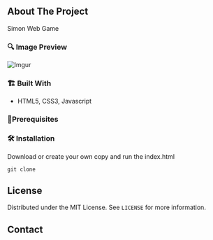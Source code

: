 
## About The Project

Simon Web Game

### 🔍 Image Preview

![Imgur](https://i.imgur.com/c4hh5cl.png)

### 🏗️ Built With

- HTML5, CSS3, Javascript

<!-- GETTING STARTED -->

### 📝️Prerequisites

### 🛠️ Installation

Download or create your own copy and run the index.html

```
git clone
```

<!-- LICENSE -->

## License

Distributed under the MIT License. See `LICENSE` for more information.

<!-- CONTACT -->

## Contact

<!-- Your Name - [@your_twitter](https://twitter.com/your_username) - email@example.com -->
